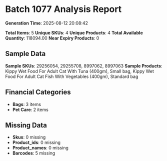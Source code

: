 # Batch 1077 Analysis Report

**Generation Time**: 2025-08-12 20:08:42

**Total Items**: 5
**Unique SKUs**: 4
**Unique Products**: 4
**Total Available Quantity**: 118094.00
**Near Expiry Products**: 0

## Sample Data
**Sample SKUs**: 29256054, 29255708, 8997062, 8997063
**Sample Products**: Kippy Wet Food For Adult Cat With Tuna (400gm), Small bag, Kippy Wet Food For Adult Cat Fish With Vegetables (400gm), Standard bag

## Financial Categories
- **Bags**: 3 items
- **Pet Care**: 2 items

## Missing Data
- **Skus**: 0 missing
- **Product_ids**: 0 missing
- **Product_names**: 0 missing
- **Barcodes**: 5 missing
